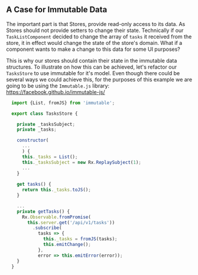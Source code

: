 ## A Case for Immutable Data

The important part is that Stores, provide read-only access to its data. As Stores should not provide setters to change their state. Technically if our `TaskListComponent` decided to change the array of `tasks` it received from the store, it in effect would change the state of the store's domain. What if a component wants to make a change to this data for some UI purposes?

This is why our stores should contain their state in the immutable data structures. To illustrate on how this can be achieved, let's refactor our `TasksStore` to use immutable for it's model. Even though there could be several ways we could achieve this, for the purposes of this example we are going to be using the `Immutable.js` library: https://facebook.github.io/immutable-js/

```javascript
  import {List, fromJS} from 'immutable';

  export class TasksStore {

    private _tasksSubject;
    private _tasks;

    constructor(
      ...
      ) {
      this._tasks = List();
      this._tasksSubject = new Rx.ReplaySubject(1);
      ...
    }
    
    get tasks() {
      return this._tasks.toJS();
    }

    ...
    private getTasks() {
      Rx.Observable.fromPromise(
        this.server.get('/api/v1/tasks'))
          .subscribe(
            tasks => {
              this._tasks = fromJS(tasks);
              this.emitChange();
            },
            error => this.emitError(error));
    }
  }
```
